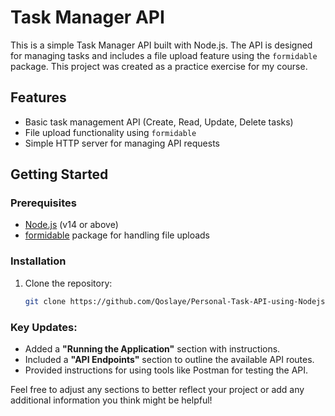 # Task Manager API

This is a simple Task Manager API built with Node.js. The API is designed for managing tasks and includes a file upload feature using the `formidable` package. This project was created as a practice exercise for my course.

## Features

- Basic task management API (Create, Read, Update, Delete tasks)
- File upload functionality using `formidable`
- Simple HTTP server for managing API requests

## Getting Started

### Prerequisites

- [Node.js](https://nodejs.org/) (v14 or above)
- [formidable](https://www.npmjs.com/package/formidable) package for handling file uploads

### Installation

1. Clone the repository:
   ```bash
   git clone https://github.com/Qoslaye/Personal-Task-API-using-Nodejs.git


### Key Updates:
- Added a **"Running the Application"** section with instructions.
- Included a **"API Endpoints"** section to outline the available API routes.
- Provided instructions for using tools like Postman for testing the API.

Feel free to adjust any sections to better reflect your project or add any additional information you think might be helpful!
